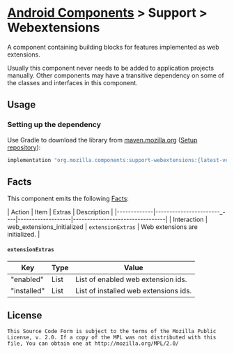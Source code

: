 # [Android Components](../../../README.md) > Support > Webextensions

A component containing building blocks for features implemented as web extensions.

Usually this component never needs to be added to application projects manually. Other components may have a transitive dependency on some of the classes and interfaces in this component.

## Usage

### Setting up the dependency

Use Gradle to download the library from [maven.mozilla.org](https://maven.mozilla.org/) ([Setup repository](../../../README.md#maven-repository)):

```Groovy
implementation "org.mozilla.components:support-webextensions:{latest-version}"
```

## Facts

This component emits the following [Facts](../../support/base/README.md#Facts):

| Action      | Item                       | Extras            | Description                     |
|-------------|-----------------------_----|-------------------|---------------------------------|
| Interaction | web_extensions_initialized | `extensionExtras` | Web extensions are initialized. |


#### `extensionExtras`

| Key         | Type         | Value                                 |
|-------------|--------------|---------------------------------------|
| "enabled"   | List<String> | List of enabled web extension ids.    |
| "installed" | List<String> | List of installed web extensions ids. |

## License

    This Source Code Form is subject to the terms of the Mozilla Public
    License, v. 2.0. If a copy of the MPL was not distributed with this
    file, You can obtain one at http://mozilla.org/MPL/2.0/
